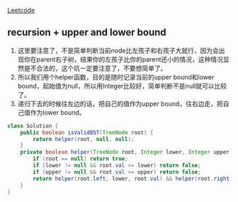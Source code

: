 [Leetcode](https://leetcode.com/problems/validate-binary-search-tree/)

## recursion + upper and lower bound

1. 这里要注意了，不是简单判断当前node比左孩子和右孩子大就行，因为会出现你在parent右子树，结果你的左孩子比你的parent还小的情况，这种情况显然是不合法的，这个坑一定要注意了，不要想简单了。
2. 所以我们用个helper函数，目的是随时记录当前的upper bound和lower bound，起始值为null，所以用Integer比较好，简单判断不是null就可以比较了。
3. 递归下去的时候往左边的话，把自己的值作为upper bound，往右边走，把自己值作为lower bound。

```java
class Solution {
    public boolean isValidBST(TreeNode root) {
        return helper(root, null, null);
    }
    private boolean helper(TreeNode root, Integer lower, Integer upper) {
        if (root == null) return true;
        if (lower != null && root.val <= lower) return false;
        if (upper != null && root.val >= upper) return false;
        return helper(root.left, lower, root.val) && helper(root.right, root.val, upper);
    }
}
```

